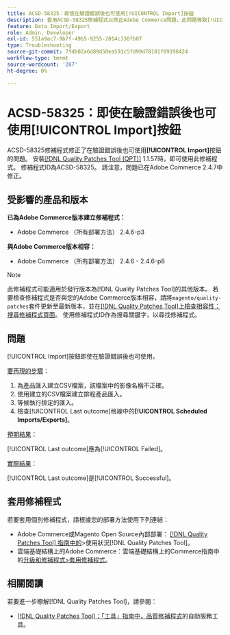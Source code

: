 ```yaml
---
title: ACSD-58325：即使在驗證錯誤後也可使用[!UICONTROL Import]按鈕
description: 套用ACSD-58325修補程式以修正Adobe Commerce問題，此問題導致[!UICONTROL Import]按鈕在驗證錯誤後仍可使用。
feature: Data Import/Export
role: Admin, Developer
exl-id: 551a9ac7-9b7f-49b5-9255-2014c330fb07
type: Troubleshooting
source-git-commit: 7fdb02a6d89d50ea593c5fd99d78101f89198424
workflow-type: tm+mt
source-wordcount: '287'
ht-degree: 0%

---
```


# ACSD-58325：即使在驗證錯誤後也可使用[!UICONTROL Import]按鈕

ACSD-58325修補程式修正了在驗證錯誤後也可使用&#x200B;**[!UICONTROL Import]**&#x200B;按鈕的問題。 安裝[[!DNL Quality Patches Tool (QPT)]](/help/tools/quality-patches-tool/quality-patches-tool-to-self-serve-quality-patches.md) 1.1.57時，即可使用此修補程式。 修補程式ID為ACSD-58325。 請注意，問題已在Adobe Commerce 2.4.7中修正。

## 受影響的產品和版本

**已為Adobe Commerce版本建立修補程式：**
* Adobe Commerce （所有部署方法） 2.4.6-p3

**與Adobe Commerce版本相容：**
* Adobe Commerce （所有部署方法） 2.4.6 - 2.4.6-p8

>[!NOTE]
>
>此修補程式可能適用於發行版本為[!DNL Quality Patches Tool]的其他版本。 若要檢查修補程式是否與您的Adobe Commerce版本相容，請將`magento/quality-patches`套件更新至最新版本，並在[[!DNL Quality Patches Tool]上檢查相容性：搜尋修補程式頁面](https://experienceleague.adobe.com/tools/commerce-quality-patches/index.html?lang=zh-Hant)。 使用修補程式ID作為搜尋關鍵字，以尋找修補程式。

## 問題

[!UICONTROL Import]按鈕即使在驗證錯誤後也可使用。

<u>要再現的步驟</u>：

1. 為產品匯入建立CSV檔案，該檔案中的影像名稱不正確。
1. 使用建立的CSV檔案建立排程產品匯入。
1. 等候執行排定的匯入。
1. 檢查[!UICONTROL Last outcome]格線中的&#x200B;**[!UICONTROL Scheduled Imports/Exports]**。

<u>預期結果</u>：

[!UICONTROL Last outcome]應為[!UICONTROL Failed]。

<u>實際結果</u>：

[!UICONTROL Last outcome]是[!UICONTROL Successful]。

## 套用修補程式

若要套用個別修補程式，請根據您的部署方法使用下列連結：

* Adobe Commerce或Magento Open Source內部部署： [[!DNL Quality Patches Tool] 指南中的](/help/tools/quality-patches-tool/usage.md)>使用狀況[!DNL Quality Patches Tool]。
* 雲端基礎結構上的Adobe Commerce：雲端基礎結構上的Commerce指南中的[升級和修補程式>套用修補程式](https://experienceleague.adobe.com/docs/commerce-cloud-service/user-guide/develop/upgrade/apply-patches.html?lang=zh-Hant)。


## 相關閱讀

若要進一步瞭解[!DNL Quality Patches Tool]，請參閱：

* [[!DNL Quality Patches Tool]：「工具」指南中，品質修補程式](/help/tools/quality-patches-tool/quality-patches-tool-to-self-serve-quality-patches.md)的自助服務工具。
